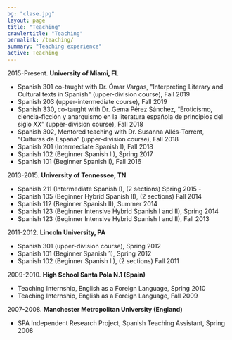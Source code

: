 ```yaml
---
bg: "clase.jpg"
layout: page
title: "Teaching"
crawlertitle: "Teaching"
permalink: /teaching/
summary: "Teaching experience"
active: Teaching
---
```



2015-Present. **University of Miami, FL**

- Spanish 301 co-taught with Dr. Ómar Vargas, "Interpreting Literary and Cultural texts in Spanish" (upper-division course), Fall 2019
- Spanish 203 (upper-intermediate course), Fall 2019 
- Spanish 330, co-taught with Dr. Gema Pérez Sánchez, “Eroticismo, ciencia-ficción y anarquismo en la literatura española de principios del siglo XX” (upper-division course), Fall 2018
- Spanish 302, Mentored teaching with Dr. Susanna Allés-Torrent, “Culturas de España” (upper-division course), Fall 2018  
- Spanish 201 (Intermediate Spanish I), Fall 2018 
- Spanish 102 (Beginner Spanish II), Spring 2017
- Spanish 101 (Beginner Spanish I), Fall 2016

2013-2015. **University of Tennessee, TN**

- Spanish 211 (Intermediate Spanish I), (2 sections) Spring 2015 -
- Spanish 105 (Beginner Hybrid Spanish II), (2 sections) Fall 2014 
- Spanish 112 (Beginner Spanish II), Summer 2014 
- Spanish 123 (Beginner Intensive Hybrid Spanish I and II), Spring  2014 
- Spanish 123 (Beginner Intensive Hybrid Spanish I and II), Fall 2013

2011-2012. **Lincoln University, PA**
- Spanish 301 (upper-division course), Spring 2012
- Spanish 101 (Beginner Spanish 1), Spring 2012
- Spanish 102 (Beginner Spanish II), (2 sections) Fall 2011 

2009-2010. **High School Santa Pola N.1 (Spain)**
- Teaching Internship, English as a Foreign Language, Spring 2010 
- Teaching Internship, English as a Foreign Language, Fall 2009  

2007-2008. **Manchester Metropolitan University (England)**
- SPA Independent Research Project, Spanish Teaching Assistant, Spring 2008	
